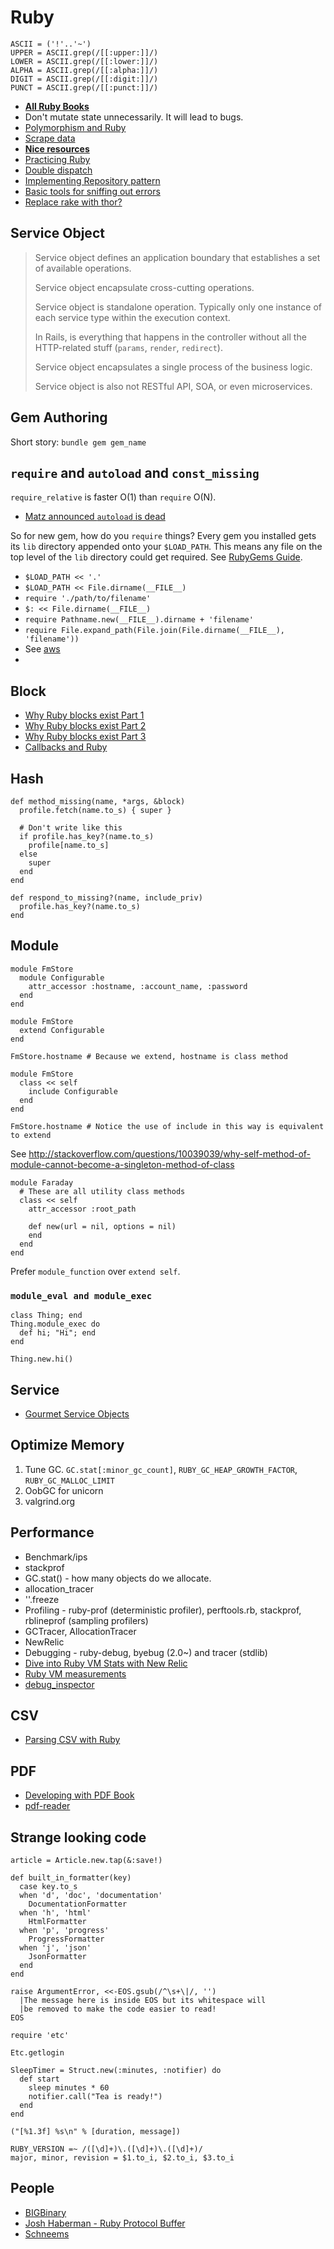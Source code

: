 # Ruby

```
ASCII = ('!'..'~')
UPPER = ASCII.grep(/[[:upper:]]/)
LOWER = ASCII.grep(/[[:lower:]]/)
ALPHA = ASCII.grep(/[[:alpha:]]/)
DIGIT = ASCII.grep(/[[:digit:]]/)
PUNCT = ASCII.grep(/[[:punct:]]/)
```

* [**All Ruby Books**](http://www.allrubybooks.com/)
* Don't mutate state unnecessarily. It will lead to bugs.
* [Polymorphism and Ruby](http://robots.thoughtbot.com/back-to-basics-polymorphism-and-ruby)
* [Scrape data](http://www.youtube.com/watch?v=eumekfP4IKQ)
* [**Nice resources**](https://github.com/dreikanter/ruby-bookmarks)
* [Practicing Ruby](http://blog.rubybestpractices.com/posts/gregory/063-practicing-ruby-v2.html)
* [Double dispatch](http://blog.rubybestpractices.com/posts/aaronp/001_double_dispatch_dance.html)
* [Implementing Repository pattern](http://hawkins.io/2013/10/implementing_the_repository_pattern/)
* [Basic tools for sniffing out errors](http://6ftdan.com/allyourdev/2015/02/20/some-basic-ruby-tools-for-sniffing-out-errors/#J7YH)
* [Replace rake with thor?](http://codecrate.com/2014/01/replace-rake-with-thor.html)

## Service Object

> Service object defines an application boundary that establishes a set of available operations.
> 
> Service object encapsulate cross-cutting operations.
> 
> Service object is standalone operation. Typically only one instance of each service type within the execution context.
> 
> In Rails, is everything that happens in the controller without all the HTTP-related stuff (`params`, `render`, `redirect`).
> 
> Service object encapsulates a single process of the business logic.
> 
> Service object is also not RESTful API, SOA, or even microservices.

## Gem Authoring

Short story: `bundle gem gem_name`

## `require` and `autoload` and `const_missing`

`require_relative` is faster O(1) than `require` O(N).

* [Matz announced `autoload` is dead](https://www.ruby-forum.com/topic/3036681)

So for new gem, how do you `require` things? Every gem you installed gets its `lib` directory appended onto your `$LOAD_PATH`. This means any file on the top level of the `lib` directory could get required. See [RubyGems Guide](http://guides.rubygems.org/patterns/#loading-code).

* `$LOAD_PATH << '.'`
* `$LOAD_PATH << File.dirname(__FILE__)`
* `require './path/to/filename'`
* `$: << File.dirname(__FILE__)`
* `require Pathname.new(__FILE__).dirname + 'filename'`
* `require File.expand_path(File.join(File.dirname(__FILE__), 'filename'))`
* See [aws](https://github.com/appoxy/aws/blob/master/lib/awsbase/require_relative.rb)
* 

## Block

* [Why Ruby blocks exist Part 1](http://programming.oreilly.com/2014/02/why-ruby-blocks-exist.html)
* [Why Ruby blocks exist Part 2](http://programming.oreilly.com/2014/03/why-ruby-blocks-exist-part-ii.html)
* [Why Ruby blocks exist Part 3](http://programming.oreilly.com/2014/05/why-ruby-blocks-exist-part-iii.html)
* [Callbacks and Ruby](http://janjiss.github.io/blog/2014/05/14/callbacks-and-ruby/)

## Hash

```
def method_missing(name, *args, &block)
  profile.fetch(name.to_s) { super }
  
  # Don't write like this
  if profile.has_key?(name.to_s)
    profile[name.to_s]
  else
    super
  end
end

def respond_to_missing?(name, include_priv)
  profile.has_key?(name.to_s)
end
```

## Module

```
module FmStore
  module Configurable
    attr_accessor :hostname, :account_name, :password
  end
end

module FmStore
  extend Configurable
end

FmStore.hostname # Because we extend, hostname is class method

module FmStore
  class << self
    include Configurable
  end
end

FmStore.hostname # Notice the use of include in this way is equivalent to extend
```

See http://stackoverflow.com/questions/10039039/why-self-method-of-module-cannot-become-a-singleton-method-of-class

```
module Faraday
  # These are all utility class methods
  class << self
    attr_accessor :root_path
    
    def new(url = nil, options = nil)
    end
  end
end
```

Prefer `module_function` over `extend self`.

### `module_eval and module_exec`

```
class Thing; end
Thing.module_exec do
  def hi; "Hi"; end
end

Thing.new.hi()
```


## Service

* [Gourmet Service Objects](http://brewhouse.io/blog/2014/04/30/gourmet-service-objects.html)

## Optimize Memory

1. Tune GC. `GC.stat[:minor_gc_count]`, `RUBY_GC_HEAP_GROWTH_FACTOR`, `RUBY_GC_MALLOC_LIMIT`
2. OobGC for unicorn
3. valgrind.org

## Performance

* Benchmark/ips
* stackprof
* GC.stat() - how many objects do we allocate.
* allocation_tracer
* '<tr></tr>'.freeze
* Profiling - ruby-prof (deterministic profiler), perftools.rb, stackprof, rblineprof (sampling profilers)
* GCTracer, AllocationTracer
* NewRelic
* Debugging - ruby-debug, byebug (2.0~) and tracer (stdlib)
* [Dive into Ruby VM Stats with New Relic](http://blog.newrelic.com/2014/04/23/ruby-vm-stats/)
* [Ruby VM measurements](http://docs.newrelic.com/docs/agents/ruby-agent/features/ruby-vm-measurements)
* [debug_inspector](https://github.com/banister/debug_inspector)

## CSV

* [Parsing CSV with Ruby](http://technicalpickles.com/posts/parsing-csv-with-ruby/)

## PDF

* [Developing with PDF Book](http://shop.oreilly.com/product/0636920025269.do)
* [pdf-reader](https://github.com/yob/pdf-reader)

## Strange looking code

```
article = Article.new.tap(&:save!)
```

```
def built_in_formatter(key)
  case key.to_s
  when 'd', 'doc', 'documentation'
    DocumentationFormatter
  when 'h', 'html'
    HtmlFormatter
  when 'p', 'progress'
    ProgressFormatter
  when 'j', 'json'
    JsonFormatter
  end
end
```

```
raise ArgumentError, <<-EOS.gsub(/^\s+\|/, '')
  |The message here is inside EOS but its whitespace will
  |be removed to make the code easier to read!
EOS
```

```
require 'etc'

Etc.getlogin
```

```
SleepTimer = Struct.new(:minutes, :notifier) do
  def start
    sleep minutes * 60
    notifier.call("Tea is ready!")
  end
end
```

```
("[%1.3f] %s\n" % [duration, message])
```

```
RUBY_VERSION =~ /([\d]+)\.([\d]+)\.([\d]+)/
major, minor, revision = $1.to_i, $2.to_i, $3.to_i
```

## People

* [BIGBinary](http://blog.bigbinary.com/archive.html)
* [Josh Haberman - Ruby Protocol Buffer](http://blog.reverberate.org/)
* [Schneems](http://www.schneems.com/)